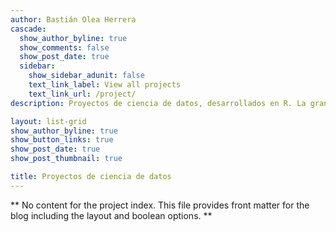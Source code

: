 ```yaml
---
author: Bastián Olea Herrera
cascade:
  show_author_byline: true
  show_comments: false
  show_post_date: true
  sidebar:
    show_sidebar_adunit: false
    text_link_label: View all projects
    text_link_url: /project/
description: Proyectos de ciencia de datos, desarrollados en R. La gran mayoría se enfoca en visualizar y hacer públicos datos de relevancia social. Todos son de código abierto.

layout: list-grid
show_author_byline: true
show_button_links: true
show_post_date: true
show_post_thumbnail: true

title: Proyectos de ciencia de datos
---
```


** No content for the project index. This file provides front matter for the blog including the layout and boolean options. **
